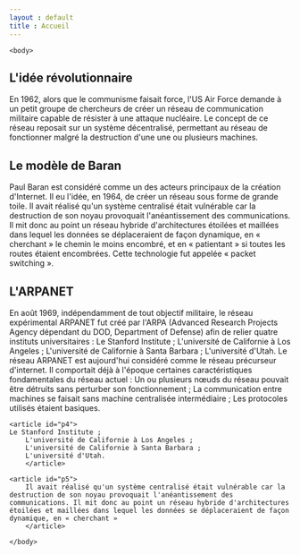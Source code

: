 ```yaml
---
layout : default
title : Accueil
---
```

<html>

    <body>
    
  <main> 
      <article id="p1">
      <h1>L'idée révolutionnaire</h1>
      En 1962, alors que le communisme faisait force, l'US Air Force demande à un petit groupe de chercheurs de créer un réseau de communication militaire capable de résister à une attaque nucléaire. Le concept de ce réseau reposait sur un système décentralisé, permettant au réseau de fonctionner malgré la destruction d'une une ou plusieurs machines.</article>
      <article id="p2"><h1>Le modèle de Baran</h1>
      Paul Baran est considéré comme un des acteurs principaux de la création d'Internet. Il eu l'idée, en 1964, de créer un réseau sous forme de grande toile. Il avait réalisé qu'un système centralisé était vulnérable car la destruction de son noyau provoquait l'anéantissement des communications. Il mit donc au point un réseau hybride d'architectures étoilées et maillées dans lequel les données se déplaceraient de façon dynamique, en « cherchant » le chemin le moins encombré, et en « patientant » si toutes les routes étaient encombrées. Cette technologie fut appelée « packet switching ».</article>
      <article id="p3"><h1>L'ARPANET</h1>
En août 1969, indépendamment de tout objectif militaire, le réseau expérimental ARPANET fut créé par l'ARPA (Advanced Research Projects Agency dépendant du DOD, Department of Defense) afin de relier quatre instituts universitaires :
		Le Stanford Institute ;
		L'université de Californie à Los Angeles ;
		L'université de Californie à Santa Barbara ;
		L'université d'Utah.
Le réseau ARPANET est aujourd'hui considéré comme le réseau précurseur d'internet. Il comportait déjà à l'époque certaines caractéristiques fondamentales du réseau actuel :
		Un ou plusieurs nœuds du réseau pouvait être détruits sans perturber son fonctionnement ;
		La communication entre machines se faisait sans machine centralisée intermédiaire ;
		Les protocoles utilisés étaient basiques.</article>
		
	<article id="p4">
	Le Stanford Institute ;
		L'université de Californie à Los Angeles ;
		L'université de Californie à Santa Barbara ;
		L'université d'Utah.
		</article>
		
	<article id="p5">
		Il avait réalisé qu'un système centralisé était vulnérable car la destruction de son noyau provoquait l'anéantissement des communications. Il mit donc au point un réseau hybride d'architectures étoilées et maillées dans lequel les données se déplaceraient de façon dynamique, en « cherchant »
		</article>
		
		


</main>
        
    </body>
</html>
